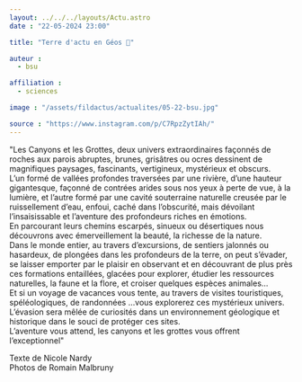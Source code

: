 ```yaml
---
layout: ../../../layouts/Actu.astro
date : "22-05-2024 23:00"

title: "Terre d'actu en Géos 🌿"

auteur :
  - bsu

affiliation :
  - sciences

image : "/assets/fildactus/actualites/05-22-bsu.jpg"

source : "https://www.instagram.com/p/C7RpzZytIAh/"
---
```


"Les Canyons et les Grottes, deux univers extraordinaires façonnés de roches aux parois abruptes, brunes, grisâtres ou ocres dessinent de magnifiques paysages, fascinants, vertigineux, mystérieux et obscurs.  
L’un formé de vallées profondes traversées par une rivière, d’une hauteur gigantesque, façonné de contrées arides sous nos yeux à perte de vue, à la lumière, et l’autre formé par une cavité souterraine naturelle creusée par le ruissellement d’eau, enfoui, caché dans l’obscurité, mais dévoilant l’insaisissable et l’aventure des profondeurs riches en émotions.  
En parcourant leurs chemins escarpés, sinueux ou désertiques nous découvrons avec émerveillement la beauté, la richesse de la nature.  
Dans le monde entier, au travers d’excursions, de sentiers jalonnés ou hasardeux, de plongées dans les profondeurs de la terre, on peut s’évader, se laisser emporter par le plaisir en observant et en découvrant de plus près ces formations entaillées, glacées pour explorer, étudier les ressources naturelles, la faune et la flore, et croiser quelques espèces animales…  
Et si un voyage de vacances vous tente, au travers de visites touristiques, spéléologiques, de randonnées …vous explorerez ces mystérieux univers. L’évasion sera mêlée de curiosités dans un environnement géologique et historique dans le souci de protéger ces sites.  
L’aventure vous attend, les canyons et les grottes vous offrent l’exceptionnel"

Texte de Nicole Nardy  
Photos de Romain Malbruny